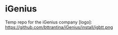 # iGenius
Temp repo for the iGenius company
[logo]: https://github.com/bttrantina/iGenius/install/igbtt.png
